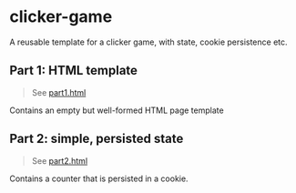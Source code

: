 # clicker-game

A reusable template for a clicker game, with state, cookie persistence etc.

## Part 1: HTML template

> See [part1.html](./part1.html)

Contains an empty but well-formed HTML page template

## Part 2: simple, persisted state

> See [part2.html](./part2.html)

Contains a counter that is persisted in a cookie.
